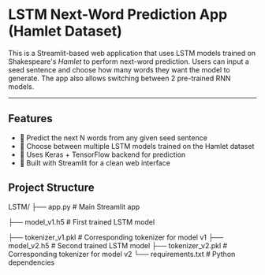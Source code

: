# LSTM Next-Word Prediction App (Hamlet Dataset)

This is a Streamlit-based web application that uses LSTM models trained on Shakespeare's *Hamlet* to perform next-word prediction. Users can input a seed sentence and choose how many words they want the model to generate. The app also allows switching between 2 pre-trained RNN models.

---

## Features

- 📜 Predict the next N words from any given seed sentence
- 🧠 Choose between multiple LSTM models trained on the Hamlet dataset
- 🧰 Uses Keras + TensorFlow backend for prediction
- 🎨 Built with Streamlit for a clean web interface

## Project Structure
LSTM/
├── app.py # Main Streamlit app

├── model_v1.h5 # First trained LSTM model

├── tokenizer_v1.pkl # Corresponding tokenizer for model v1
├── model_v2.h5 # Second trained LSTM model
├── tokenizer_v2.pkl # Corresponding tokenizer for model v2
└── requirements.txt # Python dependencies
